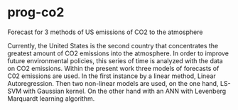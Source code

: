 # prog-co2
Forecast for 3 methods of US emissions of CO2 to the atmosphere

Currently, the United States is the second country that concentrates the greatest amount of CO2 emissions into the atmosphere. In order to improve future environmental policies, this series of time is analyzed with the data on CO2 emissions. Within the present work three models of forecasts of C02 emissions are used. In the first instance by a linear method, Linear Autoregression. Then two non-linear models are used, on the one hand, LS-SVM with Gaussian kernel. On the other hand with an ANN with Levenberg Marquardt learning algorithm.
